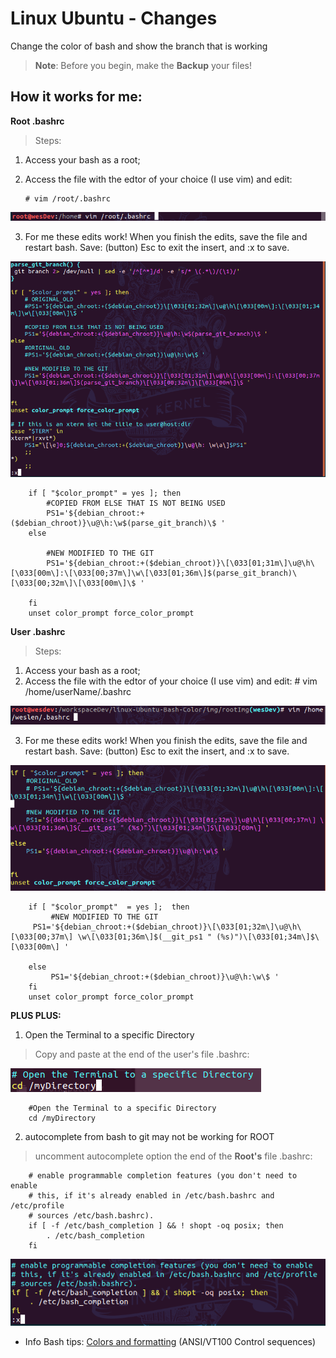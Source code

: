 # Linux Ubuntu - Changes
Change the color of bash and show the branch that is working

> **Note**: Before you begin, make the **Backup** your files!

## How it works for me:

**Root .bashrc**

> Steps:
1. Access your bash as a root;

2.  Access the file with the edtor of your choice (I use vim) and edit:

        # vim /root/.bashrc

![enter image description here](https://raw.githubusercontent.com/weslen02/linux-Ubuntu-Bash-Color/master/img/rootImg/02.png)

3. For me these edits work! When you finish the edits, save the file and restart bash. Save: (button) Esc to exit the insert, and :x to save.

![enter image description here](https://raw.githubusercontent.com/weslen02/linux-Ubuntu-Bash-Color/master/img/rootImg/03.png)


        if [ "$color_prompt" = yes ]; then
            #COPIED FROM ELSE THAT IS NOT BEING USED
            PS1='${debian_chroot:+($debian_chroot)}\u@\h:\w$(parse_git_branch)\$ '
        else

            #NEW MODIFIED TO THE GIT
            PS1='${debian_chroot:+($debian_chroot)}\[\033[01;31m\]\u@\h\[\033[00m\]:\[\033[00;37m\]\w\[\033[01;36m\]$(parse_git_branch)\[\033[00;32m\]\[\033[00m\]\$ '

        fi
        unset color_prompt force_color_prompt
      

**User .bashrc**

> Steps:

1. Access your bash as a root;
2. Access the file with the edtor of your choice (I use vim) and edit: # vim /home/userName/.bashrc

![enter image description here](https://raw.githubusercontent.com/weslen02/linux-Ubuntu-Bash-Color/master/img/userImg/01.png)

3. For me these edits work! When you finish the edits, save the file and restart bash. Save: (button) Esc to exit the insert, and :x to save.

![enter image description here](https://raw.githubusercontent.com/weslen02/linux-Ubuntu-Bash-Color/master/img/userImg/02.png)

        if [ "$color_prompt"  = yes ];  then
             #NEW MODIFIED TO THE GIT
         PS1='${debian_chroot:+($debian_chroot)}\[\033[01;32m\]\u@\h\[\033[00;37m\] \w\[\033[01;36m\]$(__git_ps1 " (%s)")\[\033[01;34m\]$\[\033[00m\] '
    
        else
             PS1='${debian_chroot:+($debian_chroot)}\u@\h:\w\$ '
        fi
        unset color_prompt force_color_prompt

**PLUS PLUS:**
1. Open the Terminal to a specific Directory
> Copy and paste at the end of the user's file .bashrc:

![enter image description here](https://raw.githubusercontent.com/weslen02/linux-Ubuntu-Bash-Color/master/img/userImg/03.png)

        #Open the Terminal to a specific Directory
        cd /myDirectory
        
2. autocomplete from bash to git may not be working for ROOT
> uncomment autocomplete option the end of the **Root's** file .bashrc:

        # enable programmable completion features (you don't need to enable
        # this, if it's already enabled in /etc/bash.bashrc and /etc/profile
        # sources /etc/bash.bashrc).
        if [ -f /etc/bash_completion ] && ! shopt -oq posix; then
            . /etc/bash_completion
        fi

![enter image description here](https://raw.githubusercontent.com/weslen02/linux-Ubuntu-Bash-Color/master/img/rootImg/04.png)


- Info Bash tips: [Colors and formatting](https://misc.flogisoft.com/bash/tip_colors_and_formatting) (ANSI/VT100 Control sequences)
